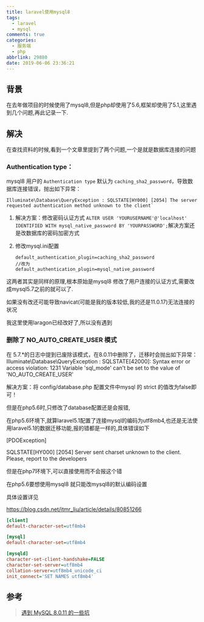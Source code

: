 ```yaml
---
title: laravel使用mysql8
tags:
  - laravel
  - mysql
comments: true
categories:
  - 服务端
  - php
abbrlink: 29880
date: 2019-06-06 23:36:21
---
```


## 背景

在去年做项目的时候使用了mysql8,但是php却使用了5.6,框架却使用了5.1,这里遇到几个问题,再此记录一下.



## 解决

在查找资料的时候,看到一个文章里提到了两个问题,一个是就是数据库连接的问题

### Authentication type：
mysql8  用户的 `Authentication type` 默认为 `caching_sha2_password`，导致数据库连接错误，抛出如下异常：

```
Illuminate\Database\QueryException : SQLSTATE[HY000] [2054] The server requested authentication method unknown to the client`
```

1. 解决方案：修改密码认证方式
    `ALTER USER 'YOURUSERNAME'@'localhost' IDENTIFIED WITH mysql_native_password BY 'YOURPASSWORD';`解决方案还是改数据库的密码加密方式

2. 修改mysql.ini配置

   ```
   default_authentication_plugin=caching_sha2_password
   //改为
   default_authentication_plugin=mysql_native_password
   ```

这两者其实是同样的原理,根本原始是mysql8 修改了用户连接的认证方式,需要改成mysql5.7之前的就可以了.

如果没有改还可能导致navicat(可能是我的版本较低,我的还是11.0.17)无法连接的状况

我这里使用laragon已经改好了,所以没有遇到 



### 删除了 NO_AUTO_CREATE_USER 模式
 在 5.7.*的日志中提到已废除该模式，在8.0.11中删除了，迁移时会抛出如下异常：
 Illuminate\Database\QueryException : SQLSTATE[42000]: Syntax error or access violation: 1231 Variable 'sql_mode' can't be set to the value of 'NO_AUTO_CREATE_USER'

解决方案：将 config/database.php 配置文件中mysql 的 strict 的值改为false即可！

 但是在php5.6时,只修改了database配置还是会报错,

在php5.6环境下,就算laravel5.1配置了连接mysql的编码为utf8mb4,也还是无法使用laravel5.1的数据迁移功能,报的错都是一样的,具体错误如下

  [PDOException]

  SQLSTATE[HY000] [2054] Server sent charset unknown to the client. Please, report to the developers

但是在php7环境下,可以直接使用而不会报这个错

在php5.6要想使用mysql8 就只能改mysql8的默认编码设置

具体设置详见

https://blog.csdn.net/itmr_liu/article/details/80851266

```ini
[client]
default-character-set=utf8mb4

[mysql]
default-character-set=utf8mb4

[mysqld]
character-set-client-handshake=FALSE
character-set-server=utf8mb4
collation-server=utf8mb4_unicode_ci
init_connect='SET NAMES utf8mb4'
```

## 参考

> [遇到 MySQL 8.0.11 的一些坑](https://learnku.com/articles/10736/some-craters-in-mysql-8011)

